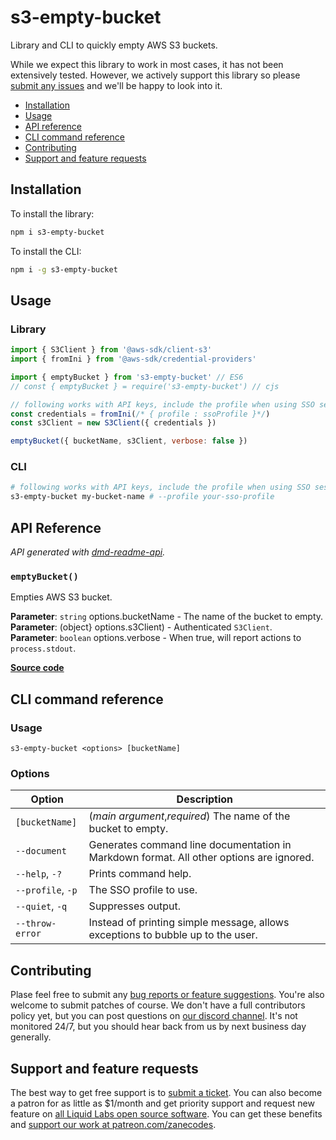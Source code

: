 # s3-empty-bucket

Library and CLI to quickly empty AWS S3 buckets.

While we expect this library to work in most cases, it has not been extensively tested. However, we actively support this library so please [submit any issues](https://github.com/liquid-labs/s3-empty-bucket/issues) and we'll be happy to look into it.

- [Installation](#installation)
- [Usage](#usage)
- [API reference](#api-reference)
- [CLI command reference](#cli-command-reference)
- [Contributing](#contributing)
- [Support and feature requests](#support-and-feature-requests)

## Installation

To install the library:
```bash
npm i s3-empty-bucket
```

To install the CLI:
```bash
npm i -g s3-empty-bucket
```

## Usage

### Library

```javascript
import { S3Client } from '@aws-sdk/client-s3'
import { fromIni } from '@aws-sdk/credential-providers'

import { emptyBucket } from 's3-empty-bucket' // ES6
// const { emptyBucket } = require('s3-empty-bucket') // cjs

// following works with API keys, include the profile when using SSO sessions
const credentials = fromIni(/* { profile : ssoProfile }*/)
const s3Client = new S3Client({ credentials })

emptyBucket({ bucketName, s3Client, verbose: false })
```

### CLI

```bash
# following works with API keys, include the profile when using SSO sessions
s3-empty-bucket my-bucket-name # --profile your-sso-profile
```
##  API Reference
_API generated with [dmd-readme-api](https://www.npmjs.com/package/dmd-readme-api)._

<a id="emptyBucket"></a>
### `emptyBucket()`

Empties AWS S3 bucket.

**Parameter**: `string` options.bucketName - The name of the bucket to empty.  
**Parameter**: (object} options.s3Client) - Authenticated `S3Client`.  
**Parameter**: `boolean` options.verbose - When true, will report actions to `process.stdout`.  

[**Source code**](./src/lib/s3-empty-bucket.mjs#L10)

## CLI command reference

### Usage

`s3-empty-bucket <options> [bucketName]`

### Options

|Option|Description|
|------|------|
|`[bucketName]`|(_main argument_,_required_) The name of the bucket to empty.|
|`--document`|Generates command line documentation in Markdown format. All other options are ignored.|
|`--help`, `-?`|Prints command help.|
|`--profile`, `-p`|The SSO profile to use.|
|`--quiet`, `-q`|Suppresses output.|
|`--throw-error`|Instead of printing simple message, allows exceptions to bubble up to the user.|



## Contributing

Plase feel free to submit any [bug reports or feature suggestions](https://github.com/liquid-labs/s3-empty-bucket/issues). You're also welcome to submit patches of course. We don't have a full contributors policy yet, but you can post questions on [our discord channel](https://discord.gg/QWAav6fZ5C). It's not monitored 24/7, but you should hear back from us by next business day generally.

## Support and feature requests

The best way to get free support is to [submit a ticket](https://github.com/liquid-labs/s3-empty-bucket/issues). You can also become a patron for as little as $1/month and get priority support and request new feature on [all Liquid Labs open source software](https://github.com/liquid-labs). You can get these benefits and [support our work at patreon.com/zanecodes](https://www.patreon.com/zanecodes).